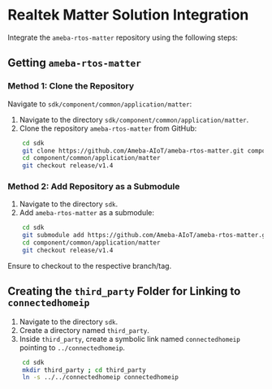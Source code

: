 # Realtek Matter Solution Integration

Integrate the `ameba-rtos-matter` repository using the following steps:

## Getting `ameba-rtos-matter`

### Method 1: Clone the Repository

Navigate to `sdk/component/common/application/matter`:

1. Navigate to the directory `sdk/component/common/application/matter`.
2. Clone the repository `ameba-rtos-matter` from GitHub:

```bash
    cd sdk
    git clone https://github.com/Ameba-AIoT/ameba-rtos-matter.git component/common/application/matter
    cd component/common/application/matter
    git checkout release/v1.4
```

### Method 2: Add Repository as a Submodule

1. Navigate to the directory `sdk`.
2. Add `ameba-rtos-matter` as a submodule:

```bash
    cd sdk
    git submodule add https://github.com/Ameba-AIoT/ameba-rtos-matter.git component/common/application/matter
    cd component/common/application/matter
    git checkout release/v1.4
```

Ensure to checkout to the respective branch/tag.

## Creating the `third_party` Folder for Linking to `connectedhomeip`

1. Navigate to the directory `sdk`.
2. Create a directory named `third_party`.
3. Inside `third_party`, create a symbolic link named `connectedhomeip` pointing to `../connectedhomeip`.

```bash
    cd sdk
    mkdir third_party ; cd third_party
    ln -s ../../connectedhomeip connectedhomeip
```
